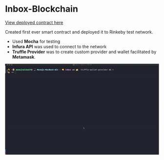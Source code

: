 # Inbox-Blockchain

[View deployed contract here](https://rinkeby.etherscan.io/address/0xf1C4386b0620A53E002f7003168DD0FB2D0aCC79)

Created first ever smart contract and deployed it to Rinkeby test network.
* Used **Mocha** for testing
* **Infura API** was used to connect to the network
* **Truffle Provider** was to create custom provider and wallet facilitated by **Metamask**.

![Demo of contract deployment](inbox-contract.gif)